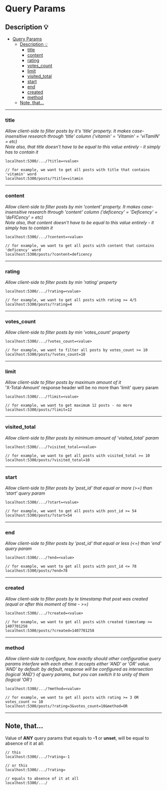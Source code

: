 # Query Params

## Description :bulb:

- [Query Params](#query-params)
  - [Description :bulb:](#description-bulb)
    - [title](#title)
    - [content](#content)
    - [rating](#rating)
    - [votes\_count](#votes_count)
    - [limit](#limit)
    - [visited\_total](#visited_total)
    - [start](#start)
    - [end](#end)
    - [created](#created)
    - [method](#method)
  - [Note, that...](#note-that)

----

### title
*Allow client-side to filter posts by it's 'title' property. It makes case-insensitive research through 'title' column ('vitamin' = 'Vitamin' = 'viTamIN' = etc)*    
*Note also, that title doesn't have to be equal to this value entirely - it simply has to contain it*  
```
localhost:5300/.../?title=<value>

// for example, we want to get all posts with title that contains 'vitamin' word
localhost:5300/posts/?title=vitamin
```

----

### content
*Allow client-side to filter posts by min 'content' property. It makes case-insensitive research through 'content' column ('deficency' = 'Deficency' = 'deFICency' = etc)*    
*Note also, that content doesn't have to be equal to this value entirely - it simply has to contain it*  
```
localhost:5300/.../?content=<value>

// for example, we want to get all posts with content that contains 'deficency' word
localhost:5300/posts/?content=deficency
```

----

### rating
*Allow client-side to filter posts by min 'rating' property*  
```
localhost:5300/.../?rating=<value>

// for example, we want to get all posts with rating >= 4/5
localhost:5300/posts/?rating=4
```

----

### votes_count
*Allow client-side to filter posts by min 'votes_count' property*
```
localhost:5300/.../?votes_count=<value>

// for example, we want to filter all posts by votes_count >= 10
localhost:5300/posts/?votes_count=10
```

----

### limit
*Allow client-side to filter posts by maximum amount of it*    
'X-Total-Amount' response header will be no more than 'limit' query param
```
localhost:5300/.../?limit=<value>

// for example, we want to get maximum 12 posts - no more
localhost:5300/posts/?limit=12
```
----

### visited_total
*Allow client-side to filter posts by minimum amount of 'visited_total' param*    
```
localhost:5300/.../?visited_total=<value>

// for example, we want to get all posts with visited_total >= 10
localhost:5300/posts/?visited_total=10
```
----

### start
*Allow client-side to filter posts by 'post_id' that equal or more (>=) than 'start' query param*    
```
localhost:5300/.../?start=<value>

// for example, we want to get all posts with post_id >= 54
localhost:5300/posts/?start=54
```
----

### end
*Allow client-side to filter posts by 'post_id' that equal or less (<=) than 'end' query param*    
```
localhost:5300/.../?end=<value>

// for example, we want to get all posts with post_id <= 78
localhost:5300/posts/?end=78
```
----

### created
*Allow client-side to filter posts by te timestamp that post was created (equal or after this moment of time - >=)*    
```
localhost:5300/.../?created=<value>

// for example, we want to get all posts with created timestamp >= 1407701258
localhost:5300/posts/?created=1407701258
```
----

### method
*Allow client-side to configure, how exactly should other configurative query params interfere with each other. It accepts either 'AND' or 'OR' value. 'AND' by default: by default, response will be configured as intersection (logical 'AND') of query params, but you can switch it to unity of them (logical 'OR')*
```
localhost:5300/.../?method=<value>

// for example, we want to get all posts with rating >= 3 OR votes_count >= 10
localhost:5300/posts/?rating=3&votes_count=10&method=OR
```
----

## Note, that...
Value of **ANY** query params that equals to **-1** or **unset**, will be equal to absence of it at all:
```
// this
localhost:5300/.../?rating=-1

// or this
localhost:5300/.../?rating=

// equals to absence of it at all
localhost:5300/.../
```